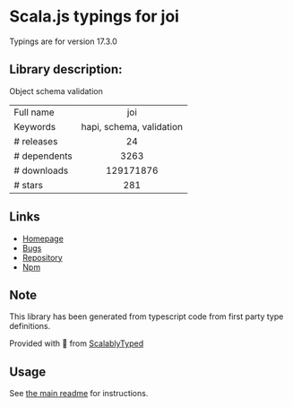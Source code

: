 
# Scala.js typings for joi

Typings are for version 17.3.0

## Library description:
Object schema validation

|                    |                 |
| ------------------ | :-------------: |
| Full name          | joi |
| Keywords           | hapi, schema, validation |
| # releases         | 24 |
| # dependents       | 3263 |
| # downloads        | 129171876 |
| # stars            | 281 |

## Links
- [Homepage](https://github.com/hapijs/joi)
- [Bugs](https://github.com/hapijs/joi/issues)
- [Repository](https://github.com/hapijs/joi)
- [Npm](https://www.npmjs.com/package/joi)
    


## Note
This library has been generated from typescript code from first party type definitions.

Provided with :purple_heart: from [ScalablyTyped](https://github.com/oyvindberg/ScalablyTyped)

## Usage
See [the main readme](../../readme.md) for instructions.


